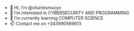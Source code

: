 - 👋 Hi, I’m @charlesmucyo
- 👀 I’m interested in CYBERSECURITY AND PROGRAMMING
- 🌱 I’m currently learning COMPUTER SCIENCE 
 - 📫 Contact me on +243990569813

<!---
charlesmucyo/charlesmucyo is a ✨ special ✨ repository because its `README.md` (this file) appears on your GitHub profile.
You can click the Preview link to take a look at your changes.
--->
